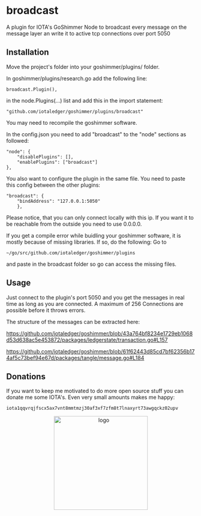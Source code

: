 # broadcast
A plugin for IOTA's GoShimmer Node to broadcast every message on the message layer an write it to active tcp connections over port 5050

## Installation
Move the project's folder into your goshimmer/plugins/ folder.

In goshimmer/plugins/research.go add the following line:
```
broadcast.Plugin(),
```
in the node.Plugins(...) list and add this in the import statement:
```
"github.com/iotaledger/goshimmer/plugins/broadcast"
```
You may need to recompile the goshimmer software.

In the config.json you need to add "broadcast" to the "node" sections as followed:
```
"node": {
    "disablePlugins": [],
    "enablePlugins": ["broadcast"]
},
```
You also want to configure the plugin in the same file. You need to paste this config between the other plugins:
```
"broadcast": {
    "bindAddress": "127.0.0.1:5050"
    },
```
Please notice, that you can only connect locally with this ip. If you want it to be reachable from the outside you need to use 0.0.0.0.

If you get a compile error while buidling your goshimmer software, it is mostly because of missing libraries.
If so, do the following:
Go to
```
~/go/src/github.com/iotaledger/goshimmer/plugins
```
and paste in the broadcast folder so go can access the missing files.

## Usage
Just connect to the plugin's port 5050 and you get the messages in real time as long as you are connected.
A maximum of 256 Connections are possible before it throws errors.

The structure of the messages can be extracted here:

https://github.com/iotaledger/goshimmer/blob/43a764bf8234e1729eb1068d53d638ac5e453872/packages/ledgerstate/transaction.go#L157

https://github.com/iotaledger/goshimmer/blob/61f62443d85cd7bf62356b174af5c73bef94e67d/packages/tangle/message.go#L184

## Donations
If you want to keep me motivated to do more open source stuff you can donate me some IOTA's. Even very small amounts makes me happy:

```
iota1qqvrqjfscx5ax7vnt8mmtmzj30af3xf7zfm8t7lnaxyrt73awgqckz02upv
```
<p align="center">
  <img src="https://paesserver.de/img/qr.png?raw=true" width="250" title="logo">
</p>

